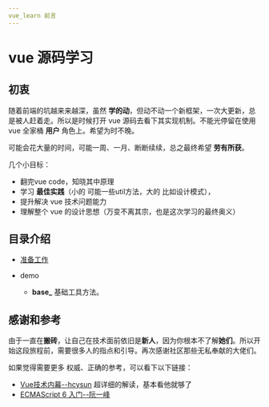 ```yaml
---
vue_learn 前言
---
```

# vue 源码学习

## 初衷
随着前端的坑越来来越深，虽然 **学的动**，但动不动一个新框架，一次大更新，总是被人赶着走。所以是时候打开 vue 源码去看下其实现机制。不能光停留在使用 vue 全家桶 **用户** 角色上。希望为时不晚。

可能会花大量的时间，可能一周、一月、断断续续，总之最终希望 **劳有所获**。

几个小目标：
- 翻完vue code，知晓其中原理
- 学习 **最佳实践**（小的 可能一些util方法，大的 比如设计模式），
- 提升解决 vue 技术问题能力
- 理解整个 vue 的设计思想（万变不离其宗，也是这次学习的最终奥义）

## 目录介绍
- [准备工作](./vue_learn_prepare.md)
- demo

    - **base\_** 基础工具方法。

## 感谢和参考
由于一直在**搬砖**，让自己在技术面前依旧是**新人**，因为你根本不了解**她们**。所以开始这段旅程前，需要很多人的指点和引导。再次感谢社区那些无私奉献的大佬们。

如果觉得需要更多 权威、正确的参考，可以看下以下链接：
- [Vue技术内幕--hcysun](http://hcysun.me/vue-design/) 超详细的解读，基本看他就够了
- [ECMAScript 6 入门--阮一峰](http://es6.ruanyifeng.com/)

